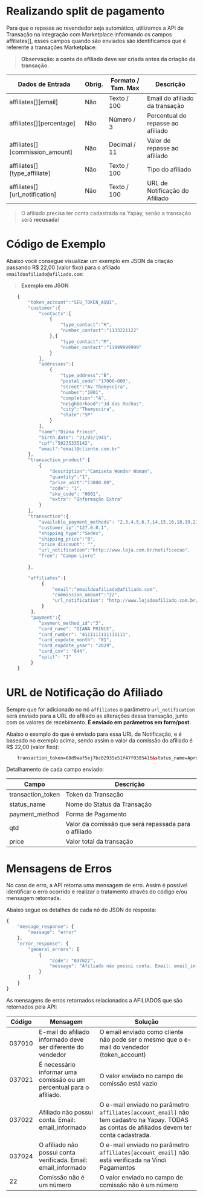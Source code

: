 # Realizando split de pagamento

Para que o repasse ao revendedor seja automático, utilizamos a API de Transação na integração com Marketplace informando os campos affiliates[], esses campos quando são enviados são identificamos que é referente a transações Marketplace:

> **Observação: a conta do afiliado deve ser criada antes da criação da transação.**


| Dados de Entrada                      |  Obrig.  | Formato / Tam. Max   | Descrição                             |
|---------------------------------------|----------|----------------------|---------------------------------------|
|   affiliates[][email]                 |   Não    | Texto / 100          | Email do afiliado da transação        |
|   affiliates[][percentage]            |   Não    | Número / 3           | Percentual de repasse ao afiliado     |
|   affiliates[][commission_amount]     |   Não    | Decimal / 11         | Valor de repasse ao afiliado          |
|   affiliates[][type_affiliate]        |   Não    | Texto / 100          | Tipo do afiliado                      |
|   affiliates[][url_notification]      |   Não    | Texto / 100          | URL de Notificação do Afiliado        |




> O afiliado precisa ter conta cadastrada na Yapay, senão a transação será **recusada**!



# Código de Exemplo

Abaixo você consegue visualizar um exemplo em JSON da criação passando R$ 22,00 (valor fixo) para o afiliado `emaildoafiliado@afiliado.com`:


> **Exemplo em JSON**

```javascript
    {  
        "token_account":"SEU_TOKEN_AQUI",
        "customer":{  
            "contacts":[  
                {  
                    "type_contact":"H",
                    "number_contact":"1133221122"
                },{  
                    "type_contact":"M",
                    "number_contact":"11999999999"
                }         
            ],
            "addresses":[  
                {  
                    "type_address":"B",
                    "postal_code":"17000-000",
                    "street":"Av Themyscira",
                    "number":"1001",
                    "completion":"A",
                    "neighborhood":"Jd das Rochas",
                    "city":"Themyscira",
                    "state":"SP"
                }
            ],
            "name":"Diana Prince",
            "birth_date": "21/05/1941",
            "cpf":"50235335142",
            "email":"email@cliente.com.br"
        },
        "transaction_product":[  
            {  
                "description":"Camiseta Wonder Woman",
                "quantity":"1",
                "price_unit":"13000.00",
                "code": "1",
                "sku_code": "0001",
                "extra": "Informação Extra"
            }
        ],
        "transaction":{  
            "available_payment_methods": "2,3,4,5,6,7,14,15,16,18,19,21,22,23,27",
            "customer_ip":"127.0.0.1",
            "shipping_type":"Sedex",
            "shipping_price":"0",
            "price_discount": "",
            "url_notification":"http://www.loja.com.br/notificacao",
            "free": "Campo Livre"      
            
        },

        "affiliates":[  
             {  
                 "email":"emaildoafiliado@afiliado.com",
                 "commission_amount":"22",
                 "url_notification": "http://www.lojadoafiliado.com.br/notificacao" 
             }
         ],
         "payment":{  
            "payment_method_id":"3",
            "card_name": "DIANA PRINCE",
            "card_number": "4111111111111111",
            "card_expdate_month": "01",
            "card_expdate_year": "2029",
            "card_cvv": "644",
            "split": "1"
         }
    }

```



# URL de Notificação do Afiliado

Sempre que for adicionado no nó `affiliates` o parâmetro `url_notification` será enviado para a URL do afiliado as alterações dessa transação, junto com os valores de recebimento. **É enviado em parâmetros em form/post**.


Abaixo o exemplo do que é enviado para essa URL de Notificação, e é baseado no exemplo acima, sendo assim o valor da comissão do afiliado é R$ 22,00 (valor fixo):


```html
    transaction_token=68d9aaf5ej7bc02935e51f47f0385416&status_name=Aprovada&payment_method=Boleto%20Bancario&qtd=22.0&price=13000.0
```

Detalhamento de cada campo enviado:

| Campo              |  Descrição                                           |  
|--------------------|------------------------------------------------------|
|  transaction_token | Token da Transação                                   |
|  status_name       | Nome do Status da Transação                          |
|  payment_method    | Forma de Pagamento                                   |
|  qtd               | Valor da comissão que será repassada para o afiliado |
|  price             | Valor total da transação                             |





# Mensagens de Erros

No caso de erro, a API retorna uma mensagem de erro. Assim é possível identificar o erro ocorrido e realizar o tratamento através do código e/ou mensagem retornada.

Abaixo segue os detalhes de cada nó do JSON de resposta:


```javascript
{
    "message_response": {
        "message": "error"
    },
    "error_response": {
        "general_errors": [
            {
                "code": "037022",
                "message": "Afiliado não possui conta. Email: email_informado"
            }
        ]
    }
}
```


As mensagens de erros retornados relacionados a AFILIADOS que são retornados pela API:

| Código    |  Mensagem                                        | Solução                                               |
|-----------|--------------------------------------------------|-------------------------------------------------------|
|  037010   |     E-mail do afiliado informado deve ser diferente do vendedor                         | O email enviado como cliente não pode ser o mesmo que o e-mail do vendedor (token_account) |
|  037021   |     É necessário informar uma comissão ou um percentual para o afiliado.                         | O valor enviado no campo de comissão está vazio |
|  037022   |     Afiliado não possui conta. Email: email_informado                         | O e-mail enviado no parâmetro `affiliates[account_email]` não tem cadastro na Yapay. TODAS as contas de afiliados devem ter conta cadastrada. |
|  037024   |     O afiliado não possui conta verificada. Email: email_informado                         | O e-mail enviado no parâmetro `affiliates[account_email]` não está verificada na Vindi Pagamentos |
| 22 | Comissão não é um número | O valor enviado no campo de comissão não é um número |



